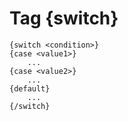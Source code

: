 Tag {switch}
============

```smarty
{switch <condition>}
{case <value1>}
    ...
{case <value2>}
    ...
{default}
    ...
{/switch}
```